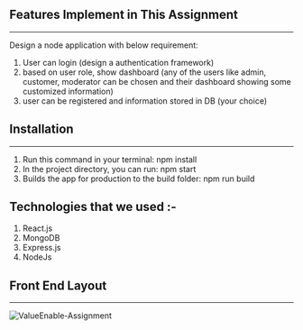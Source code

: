 
## Features Implement in This Assignment 
------------------------------------------

Design a node application with below requirement:
1. User can login (design a authentication framework)
2. based on user role, show dashboard (any of the users like admin, customer, moderator can be chosen and their
dashboard showing some customized information)
3. user can be registered and information stored in DB (your choice)


## Installation
-------------------------

1. Run this command in your terminal: npm install
2. In the project directory, you can run: npm start
3. Builds the app for production to the build folder: npm run build


## Technologies that we used :-

1. React.js
2. MongoDB
3. Express.js
4. NodeJs

## Front End Layout
-------------------------

![ValueEnable-Assignment](https://github.com/shihab-fw11-297/ValueEnable-/blob/main/Hnet-image.gif)
